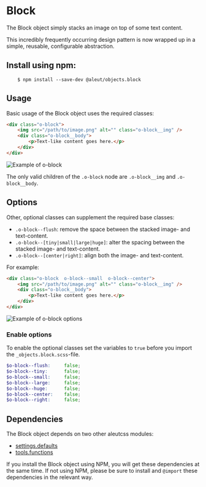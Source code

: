 # Block

The Block object simply stacks an image on top of some text content.

This incredibly frequently occurring design pattern is now wrapped up in a
simple, reusable, configurable abstraction.

## Install using npm:

```ssh
    $ npm install --save-dev @aleut/objects.block
```

## Usage

Basic usage of the Block object uses the required classes:

```html
<div class="o-block">
    <img src="/path/to/image.png" alt="" class="o-block__img" />
    <div class="o-block__body">
        <p>Text-like content goes here.</p>
    </div>
</div>
```
![Example of o-block](https://github.com/aleutcss/Aleut/tree/gh-pages/public/img/o-block.png)

The only valid children of the `.o-block` node are `.o-block__img` and
`.o-block__body`.

## Options

Other, optional classes can supplement the required base classes:

* `.o-block--flush`: remove the space between the stacked image- and text-content.
* `.o-block--[tiny|small|large|huge]`: alter the spacing between the stacked
  image- and text-content.
* `.o-block--[center|right]`: align both the image- and text-content.

For example:

```html
<div class="o-block  o-block--small  o-block--center">
    <img src="/path/to/image.png" alt="" class="o-block__img" />
    <div class="o-block__body">
        <p>Text-like content goes here.</p>
    </div>
</div>
```
![Example of o-block options](https://github.com/aleutcss/Aleut/tree/gh-pages/public/img/o-block-options.png)

### Enable options
To enable the optional classes set the variables to `true` before you import
the `_objects.block.scss`-file.

```scss
$o-block--flush:     false;
$o-block--tiny:      false;
$o-block--small:     false;
$o-block--large:     false;
$o-block--huge:      false;
$o-block--center:    false;
$o-block--right:     false;
```

## Dependencies

The Block object depends on two other aleutcss modules:

* [settings.defaults](https://github.com/aleutcss/settings.defaults)
* [tools.functions](https://github.com/aleutcss/tools.functions)

If you install the Block object using NPM, you will get these dependencies at
the same time. If not using NPM, please be sure to install and `@import` these
dependencies in the relevant way.
